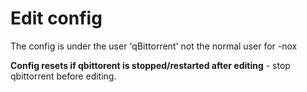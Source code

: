 # Edit config

The config is under the user 'qBittorrent' not the normal user for -nox

**Config resets if qbittorent is stopped/restarted after editing** - stop qbittorrent before editing.